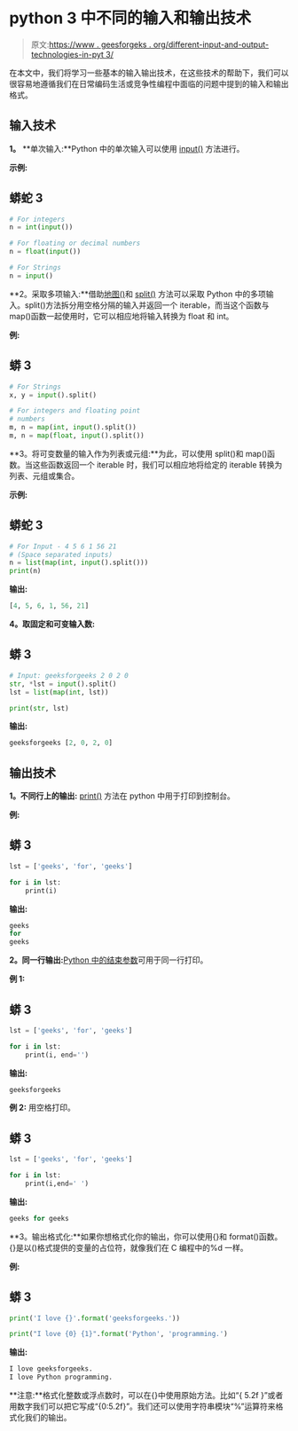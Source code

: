 # python 3 中不同的输入和输出技术

> 原文:[https://www . geesforgeks . org/different-input-and-output-technologies-in-pyt 3/](https://www.geeksforgeeks.org/different-input-and-output-techniques-in-python3/)

在本文中，我们将学习一些基本的输入输出技术，在这些技术的帮助下，我们可以很容易地遵循我们在日常编码生活或竞争性编程中面临的问题中提到的输入和输出格式。

## **输入技术**

**1。** **单次输入:**Python 中的单次输入可以使用 [input()](https://www.geeksforgeeks.org/taking-input-in-python/) 方法进行。

**示例:**

## 蟒蛇 3

```py
# For integers
n = int(input())

# For floating or decimal numbers
n = float(input())

# For Strings
n = input()
```

**2。采取多项输入:**借助[地图()](https://www.geeksforgeeks.org/python-map-function/)和 [split()](https://www.geeksforgeeks.org/python-string-split/) 方法可以采取 Python 中的多项输入。split()方法拆分用空格分隔的输入并返回一个 iterable，而当这个函数与 map()函数一起使用时，它可以相应地将输入转换为 float 和 int。

**例:**

## 蟒 3

```py
# For Strings
x, y = input().split()

# For integers and floating point
# numbers
m, n = map(int, input().split()) 
m, n = map(float, input().split())
```

**3。将可变数量的输入作为列表或元组:**为此，可以使用 split()和 map()函数。当这些函数返回一个 iterable 时，我们可以相应地将给定的 iterable 转换为列表、元组或集合。

**示例:**

## 蟒蛇 3

```py
# For Input - 4 5 6 1 56 21 
# (Space separated inputs)
n = list(map(int, input().split()))
print(n)
```

**输出:**

```py
[4, 5, 6, 1, 56, 21]

```

**4。取固定和可变输入数:**

## 蟒 3

```py
# Input: geeksforgeeks 2 0 2 0
str, *lst = input().split()
lst = list(map(int, lst))

print(str, lst)
```

**输出:**

```py
geeksforgeeks [2, 0, 2, 0]
```

## 输出技术

**1。不同行上的输出:** [print()](https://www.geeksforgeeks.org/python-output-using-print-function/) 方法在 python 中用于打印到控制台。

**例:**

## 蟒 3

```py
lst = ['geeks', 'for', 'geeks']

for i in lst:
    print(i)
```

**输出:**

```py
geeks
for
geeks

```

**2。同一行输出:**[Python 中的结束参数](https://www.geeksforgeeks.org/gfact-50-python-end-parameter-in-print/)可用于同一行打印。

**例 1:**

## 蟒 3

```py
lst = ['geeks', 'for', 'geeks']

for i in lst:
    print(i, end='')
```

**输出:**

```py
geeksforgeeks
```

**例 2:** 用空格打印。

## 蟒 3

```py
lst = ['geeks', 'for', 'geeks']

for i in lst:
    print(i,end=' ')
```

**输出:**

```py
geeks for geeks

```

**3。输出格式化:**如果你想格式化你的输出，你可以使用{}和 format()函数。{}是以()格式提供的变量的占位符，就像我们在 C 编程中的%d 一样。

**例:**

## 蟒 3

```py
print('I love {}'.format('geeksforgeeks.'))

print("I love {0} {1}".format('Python', 'programming.')
```

**输出:**

```py
I love geeksforgeeks.
I love Python programming.

```

**注意:**格式化整数或浮点数时，可以在{}中使用原始方法。比如“{ 5.2f }”或者用数字我们可以把它写成“{0:5.2f}”。我们还可以使用字符串模块“%”运算符来格式化我们的输出。